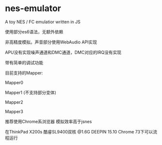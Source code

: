 # nes-emulator
A toy NES / FC emulatior written in JS

使用部分es6语法，无额外依赖

非高精度模拟。声音部分使用WebAudio API实现

APU没有实现噪声通道和DMC通道，DMC对应的IRQ没有实现

带有简单的调试功能


目前支持的Mapper:

Mapper0

Mapper1 (不支持部分变体)

Mapper2

Mapper3

推荐使用Chrome系浏览器
模拟效率高于jsnes

在ThinkPad X200s 酷睿SL9400双核 @1.6G DEEPIN 15.10 Chrome 73下可以流程运行
